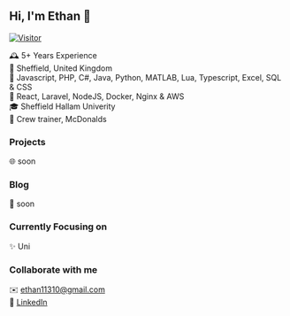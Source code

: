Hi, I'm Ethan 👋
-
[![Visitor](https://visitor-badge.laobi.icu/badge?page_id=c0ak.c0ak)](https://github.com/c0ak)    
  
🕰️ 5+ Years Experience   
📍 Sheffield, United Kingdom  
🧠 Javascript, PHP, C#, Java, Python, MATLAB, Lua, Typescript, Excel, SQL & CSS  
💖 React, Laravel, NodeJS, Docker, Nginx & AWS  
🎓 Sheffield Hallam Univerity  
🏢 Crew trainer, McDonalds

### Projects
🌐 soon

### Blog
🐢 soon

### Currently Focusing on
✨ Uni

### Collaborate with me
✉️ ethan11310@gmail.com  
📝 [LinkedIn](https://www.linkedin.com/in/ethan-morrison-74b638155/)

